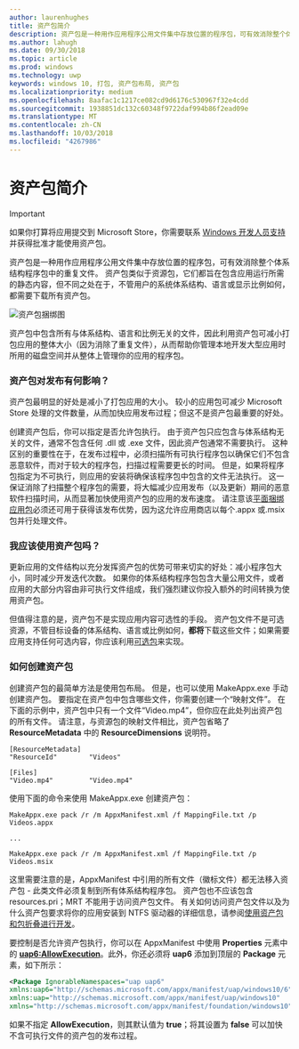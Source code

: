 ```yaml
---
author: laurenhughes
title: 资产包简介
description: 资产包是一种用作应用程序公用文件集中存放位置的程序包，可有效消除整个体系结构程序包中的重复文件。
ms.author: lahugh
ms.date: 09/30/2018
ms.topic: article
ms.prod: windows
ms.technology: uwp
keywords: windows 10, 打包, 资产包布局, 资产包
ms.localizationpriority: medium
ms.openlocfilehash: 8aafac1c1217ce082cd9d6176c530967f32e4cdd
ms.sourcegitcommit: 1938851dc132c60348f9722daf994b86f2ead09e
ms.translationtype: MT
ms.contentlocale: zh-CN
ms.lasthandoff: 10/03/2018
ms.locfileid: "4267986"
---
```

# <a name="introduction-to-asset-packages"></a>资产包简介

> [!IMPORTANT]
> 如果你打算将应用提交到 Microsoft Store，你需要联系 [Windows 开发人员支持](https://developer.microsoft.com/windows/support)并获得批准才能使用资产包。

资产包是一种用作应用程序公用文件集中存放位置的程序包，可有效消除整个体系结构程序包中的重复文件。 资产包类似于资源包，它们都旨在包含应用运行所需的静态内容，但不同之处在于，不管用户的系统体系结构、语言或显示比例如何，都需要下载所有资产包。

![资产包捆绑图](images/primary-bundle.png)

资产包中包含所有与体系结构、语言和比例无关的文件，因此利用资产包可减小打包应用的整体大小（因为消除了重复文件），从而帮助你管理本地开发大型应用时所用的磁盘空间并从整体上管理你的应用的程序包。 

### <a name="how-do-asset-packages-affect-publishing"></a>资产包对发布有何影响？
资产包最明显的好处是减小了打包应用的大小。 较小的应用包可减少 Microsoft Store 处理的文件数量，从而加快应用发布过程；但这不是资产包最重要的好处。

创建资产包后，你可以指定是否允许包执行。 由于资产包只应包含与体系结构无关的文件，通常不包含任何 .dll 或 .exe 文件，因此资产包通常不需要执行。 这种区别的重要性在于，在发布过程中，必须扫描所有可执行程序包以确保它们不包含恶意软件，而对于较大的程序包，扫描过程需要更长的时间。 但是，如果将程序包指定为不可执行，则应用的安装将确保该程序包中包含的文件无法执行。 这一保证消除了扫描整个程序包的需要，将大幅减少应用发布（以及更新）期间的恶意软件扫描时间，从而显著加快使用资产包的应用的发布速度。 请注意该[平面捆绑应用包](flat-bundles.md)必须还可用于获得该发布优势，因为这允许应用商店以每个.appx 或.msix 包并行处理文件。 


### <a name="should-i-use-asset-packages"></a>我应该使用资产包吗？
更新应用的文件结构以充分发挥资产包的优势可带来切实的好处：减小程序包大小，同时减少开发迭代次数。 如果你的体系结构程序包包含大量公用文件，或者应用的大部分内容由非可执行文件组成，我们强烈建议你投入额外的时间转换为使用资产包。

但值得注意的是，资产包不是实现应用内容可选性的手段。 资产包文件不是可选资源，不管目标设备的体系结构、语言或比例如何，**都将**下载这些文件；如果需要应用支持任何可选内容，你应该利用[可选包](optional-packages.md)来实现。 


### <a name="how-to-create-an-asset-package"></a>如何创建资产包
创建资产包的最简单方法是使用包布局。 但是，也可以使用 MakeAppx.exe 手动创建资产包。 要指定在资产包中包含哪些文件，你需要创建一个“映射文件”。 在下面的示例中，资产包中只有一个文件“Video.mp4”，但你应在此处列出资产包的所有文件。 请注意，与资源包的映射文件相比，资产包省略了 **ResourceMetadata** 中的 **ResourceDimensions** 说明符。

```example 
[ResourceMetadata]
"ResourceId"        "Videos"

[Files]
"Video.mp4"         "Video.mp4"
```

使用下面的命令来使用 MakeAppx.exe 创建资产包： 

```syntax 
MakeAppx.exe pack /r /m AppxManifest.xml /f MappingFile.txt /p Videos.appx

...

MakeAppx.exe pack /r /m AppxManifest.xml /f MappingFile.txt /p Videos.msix

```
这里需要注意的是，AppxManifest 中引用的所有文件（徽标文件）都无法移入资产包 - 此类文件必须复制到所有体系结构程序包。 资产包也不应该包含 resources.pri；MRT 不能用于访问资产包文件。 有关如何访问资产包文件以及为什么资产包要求将你的应用安装到 NTFS 驱动器的详细信息，请参阅[使用资产包和包折叠进行开发](Package-Folding.md)。

要控制是否允许资产包执行，你可以在 AppxManifest 中使用 **Properties** 元素中的 **[uap6:AllowExecution](https://docs.microsoft.com/uwp/schemas/appxpackage/uapmanifestschema/element-uap6-allowexecution)**。此外，你还必须将 **uap6** 添加到顶层的 **Package** 元素，如下所示： 

```XML
<Package IgnorableNamespaces="uap uap6" 
xmlns:uap6="http://schemas.microsoft.com/appx/manifest/uap/windows10/6" 
xmlns:uap="http://schemas.microsoft.com/appx/manifest/uap/windows10" 
xmlns="http://schemas.microsoft.com/appx/manifest/foundation/windows10">
```

 如果不指定 **AllowExecution**，则其默认值为 **true**；将其设置为 **false** 可以加快不含可执行文件的资产包的发布过程。  




